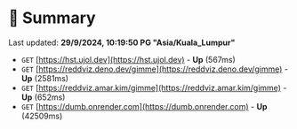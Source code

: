 # 📖 Summary
Last updated: **29/9/2024, 10:19:50 PG "Asia/Kuala_Lumpur"**

- `GET` [https://hst.ujol.dev](https://hst.ujol.dev) - **Up** (567ms)
- `GET` [https://reddviz.deno.dev/gimme](https://reddviz.deno.dev/gimme) - **Up** (2581ms)
- `GET` [https://reddviz.amar.kim/gimme](https://reddviz.amar.kim/gimme) - **Up** (652ms)
- `GET` [https://dumb.onrender.com](https://dumb.onrender.com) - **Up** (42509ms)
